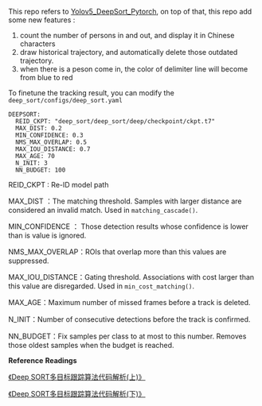 


This repo refers to [Yolov5_DeepSort_Pytorch](https://github.com/mikel-brostrom/Yolov5_DeepSort_Pytorch), on top of that, this repo add some new features : 

1. count the number of persons in and out, and display it in Chinese characters
2. draw historical trajectory, and automatically delete those outdated trajectory. 
3. when there is a peson come in, the color of delimiter line will become from blue to red 



To finetune the tracking result, you can modify the `deep_sort/configs/deep_sort.yaml`

```
DEEPSORT:
  REID_CKPT: "deep_sort/deep_sort/deep/checkpoint/ckpt.t7"
  MAX_DIST: 0.2
  MIN_CONFIDENCE: 0.3
  NMS_MAX_OVERLAP: 0.5
  MAX_IOU_DISTANCE: 0.7
  MAX_AGE: 70
  N_INIT: 3
  NN_BUDGET: 100
```

REID_CKPT : Re-ID model path

MAX_DIST ：The matching threshold. Samples with larger distance are considered an invalid match. Used in `matching_cascade()`.

MIN_CONFIDENCE ： Those detection results whose confidence is lower than is value is ignored.

NMS_MAX_OVERLAP：ROIs that overlap more than this values are suppressed.

MAX_IOU_DISTANCE：Gating threshold. Associations with cost larger than this value are disregarded. Used in `min_cost_matching()`. 

MAX_AGE：Maximum number of missed frames before a track is deleted. 

N_INIT：Number of consecutive detections before the track is confirmed.

NN_BUDGET：Fix samples per class to at most to this number. Removes those oldest samples when the budget is reached.

**Reference** **Readings**

[《Deep SORT多目标跟踪算法代码解析(上)》](https://zhuanlan.zhihu.com/p/133678626)

[《Deep SORT多目标跟踪算法代码解析(下)》](https://zhuanlan.zhihu.com/p/133689982)